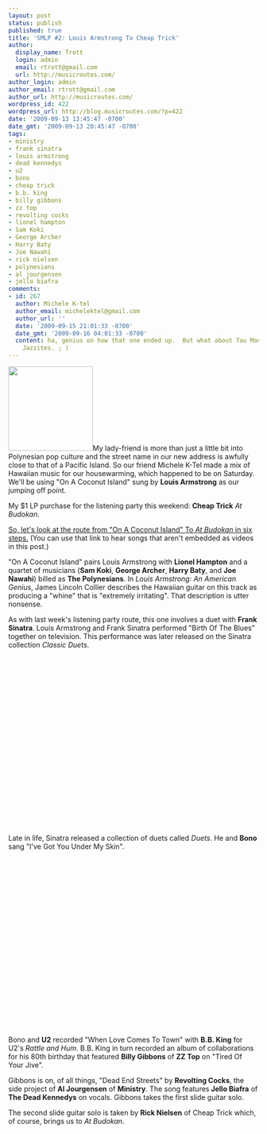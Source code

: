 ```yaml
---
layout: post
status: publish
published: true
title: 'SMLP #2: Louis Armstrong To Cheap Trick'
author:
  display_name: Trott
  login: admin
  email: rtrott@gmail.com
  url: http://musicroutes.com/
author_login: admin
author_email: rtrott@gmail.com
author_url: http://musicroutes.com/
wordpress_id: 422
wordpress_url: http://blog.musicroutes.com/?p=422
date: '2009-09-13 13:45:47 -0700'
date_gmt: '2009-09-13 20:45:47 -0700'
tags:
- ministry
- frank sinatra
- louis armstrong
- dead kennedys
- u2
- bono
- cheap trick
- b.b. king
- billy gibbons
- zz top
- revolting cocks
- lionel hampton
- Sam Koki
- George Archer
- Harry Baty
- Joe Nawahi
- rick nielsen
- polynesians
- al jourgensen
- jello biafra
comments:
- id: 267
  author: Michele K-tel
  author_email: michelektel@gmail.com
  author_url: ''
  date: '2009-09-15 21:01:33 -0700'
  date_gmt: '2009-09-16 04:01:33 -0700'
  content: ha, genius on how that one ended up.  But what about Tau Moe's Hawaiian
    Jazzites. ; )
---
```

<p><img class="alignright" src="http://image.listen.com/img/170x170/5/9/8/1/1601895_170x170.jpg" alt="" width="170" height="170" />My lady-friend is more than just a little bit into Polynesian pop culture and the street name in our new address is awfully close to that of a Pacific Island.  So our friend Michele K-Tel made a mix of Hawaiian music for our housewarming, which happened to be on Saturday.  We'll be using "On A Coconut Island" sung by <strong>Louis Armstrong</strong> as our jumping off point.</p>
<p>My $1 LP purchase for the listening party this weekend: <strong>Cheap Trick</strong> <em>At Budokan</em>.</p>
<p><a href="http://musicroutes.com/route.php?route=1204ace6f57a91df72907bb332070a05" target="_blank">So, let's look at the route from "On A Coconut Island" To <em>At Budokan</em> in six steps.</a>  (You can use that link to hear songs that aren't embedded as videos in this post.)</p>
<p>"On A Coconut Island" pairs Louis Armstrong with <strong>Lionel Hampton</strong> and a quartet of musicians (<strong>Sam Koki</strong>, <strong>George Archer</strong>, <strong>Harry Baty</strong>, and <strong>Joe Nawahi</strong>) billed as <strong>The Polynesians</strong>.  In <em>Louis Armstrong: An American Genius</em>, James Lincoln Collier describes the Hawaiian guitar on this track as producing a "whine" that is "extremely irritating".  That description is utter nonsense.</p>
<p>As with last week's listening party route, this one involves a duet with <strong>Frank Sinatra</strong>.  Louis Armstrong and Frank Sinatra performed "Birth Of The Blues" together on television.  This performance was later released on the Sinatra collection <em>Classic Duets</em>.</p>
<p><object classid="clsid:d27cdb6e-ae6d-11cf-96b8-444553540000" width="425" height="344" codebase="http://download.macromedia.com/pub/shockwave/cabs/flash/swflash.cab#version=6,0,40,0"><param name="allowFullScreen" value="true" /><param name="allowscriptaccess" value="always" /><param name="src" value="http://www.youtube.com/v/A9k4uKcuLGk&amp;hl=en&amp;fs=1&amp;" /><param name="allowfullscreen" value="true" /><embed type="application/x-shockwave-flash" width="425" height="344" src="http://www.youtube.com/v/A9k4uKcuLGk&amp;hl=en&amp;fs=1&amp;" allowscriptaccess="always" allowfullscreen="true"></embed></object></p>
<p>Late in life, Sinatra released a collection of duets called <em>Duets</em>.  He and <strong>Bono</strong> sang "I've Got You Under My Skin".</p>
<p><object classid="clsid:d27cdb6e-ae6d-11cf-96b8-444553540000" width="425" height="344" codebase="http://download.macromedia.com/pub/shockwave/cabs/flash/swflash.cab#version=6,0,40,0"><param name="allowFullScreen" value="true" /><param name="allowscriptaccess" value="always" /><param name="src" value="http://www.youtube.com/v/sL_EKEVtmSU&amp;hl=en&amp;fs=1&amp;" /><param name="allowfullscreen" value="true" /><embed type="application/x-shockwave-flash" width="425" height="344" src="http://www.youtube.com/v/sL_EKEVtmSU&amp;hl=en&amp;fs=1&amp;" allowscriptaccess="always" allowfullscreen="true"></embed></object></p>
<p>Bono and <strong>U2</strong> recorded "When Love Comes To Town"  with <strong>B.B. King</strong> for U2's <em>Rattle and Hum</em>.  B.B. King in turn recorded an album of collaborations for his 80th birthday that featured <strong>Billy Gibbons</strong> of <strong>ZZ Top</strong> on "Tired Of Your Jive".  </p>
<p>Gibbons is on, of all things, "Dead End Streets" by <strong>Revolting Cocks</strong>, the side project of <strong>Al Jourgensen</strong> of <strong>Ministry</strong>.  The song features<strong> Jello Biafra</strong> of <strong>The Dead Kennedys</strong> on vocals.  Gibbons takes the first slide guitar solo.</p>
<p>The second slide guitar solo is taken by <strong>Rick Nielsen</strong> of Cheap Trick which, of course, brings us to <em>At Budokan</em>.</p>
<p><object width="425" height="344"><param name="movie" value="http://www.youtube.com/v/20Rg25OLG2I&hl=en&fs=1&"></param><param name="allowFullScreen" value="true"></param><param name="allowscriptaccess" value="always"></param><embed src="http://www.youtube.com/v/20Rg25OLG2I&hl=en&fs=1&" type="application/x-shockwave-flash" allowscriptaccess="always" allowfullscreen="true" width="425" height="344"></embed></object></p>
